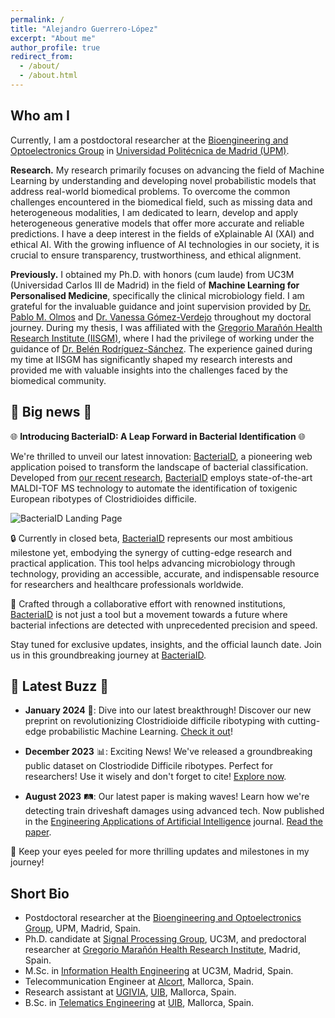 ```yaml
---
permalink: /
title: "Alejandro Guerrero-López"
excerpt: "About me"
author_profile: true
redirect_from: 
  - /about/
  - /about.html
---
```

Who am I
------
Currently, I am a postdoctoral researcher at the [Bioengineering and Optoelectronics Group](http://www.byo.upm.es/BYO) in [Universidad Politécnica de Madrid (UPM)](https://www.upm.es). 

**Research.**  My research primarily focuses on advancing the field of Machine Learning by understanding and developing novel probabilistic models that address real-world biomedical problems. To overcome the common challenges encountered in the biomedical field, such as missing data and heterogeneous modalities, I am dedicated to learn, develop and apply heterogeneous generative models that offer more accurate and reliable predictions. I have a deep interest in the fields of eXplainable AI (XAI) and ethical AI. With the growing influence of AI technologies in our society, it is crucial to ensure transparency, trustworthiness, and ethical alignment.

**Previously.**   I obtained my Ph.D. with honors (cum laude) from UC3M (Universidad Carlos III de Madrid) in the field of __Machine Learning for Personalised Medicine__, specifically the clinical microbiology field. I am grateful for the invaluable guidance and joint supervision provided by [Dr. Pablo M. Olmos](http://www.tsc.uc3m.es/~olmos/) and [Dr. Vanessa Gómez-Verdejo](https://vanessa.webs.tsc.uc3m.es) throughout my doctoral journey. During my thesis, I was affiliated with the [Gregorio Marañón Health Research Institute (IISGM)](https://www.iisgm.com), where I had the privilege of working under the guidance of [Dr. Belén Rodríguez-Sánchez](https://scholar.google.es/citations?user=W9sZbBoAAAAJ&hl=es). The experience gained during my time at IISGM has significantly shaped my research interests and provided me with valuable insights into the challenges faced by the biomedical community.

🌟 **Big news** 🌟
------

🌐 **Introducing BacteriaID: A Leap Forward in Bacterial Identification** 🌐

We're thrilled to unveil our latest innovation: [BacteriaID](https://bacteria.id), a pioneering web application poised to transform the landscape of bacterial classification. Developed from [our recent research](biorxiv.org/content/10.1101/2024.01.24.576988v1), [BacteriaID](https://bacteria.id) employs state-of-the-art MALDI-TOF MS technology to automate the identification of toxigenic European ribotypes of Clostridioides difficile.

![BacteriaID Landing Page](https://bacteria.id/featured.png)

🔒 Currently in closed beta, [BacteriaID](https://bacteria.id) represents our most ambitious milestone yet, embodying the synergy of cutting-edge research and practical application. This tool helps advancing microbiology through technology, providing an accessible, accurate, and indispensable resource for researchers and healthcare professionals worldwide.

👥 Crafted through a collaborative effort with renowned institutions, [BacteriaID](https://bacteria.id) is not just a tool but a movement towards a future where bacterial infections are detected with unprecedented precision and speed.

Stay tuned for exclusive updates, insights, and the official launch date. Join us in this groundbreaking journey at [BacteriaID](https://bacteria.id).

🌟 **Latest Buzz** 🌟
------

- **January 2024** 🚀: Dive into our latest breakthrough! Discover our new preprint on revolutionizing Clostridioide difficile ribotyping with cutting-edge probabilistic Machine Learning. [Check it out](biorxiv.org/content/10.1101/2024.01.24.576988v1)!

- **December 2023** 📊: Exciting News! We've released a groundbreaking public dataset on Clostriodide Difficile ribotypes. Perfect for researchers! Use it wisely and don't forget to cite! [Explore now](https://zenodo.org/records/10370872).

- **August 2023** 🛤️: Our latest paper is making waves! Learn how we're detecting train driveshaft damages using advanced tech. Now published in the [Engineering Applications of Artificial Intelligence](https://www.journals.elsevier.com/engineering-applications-of-artificial-intelligence) journal. [Read the paper](https://doi.org/10.1016/j.engappai.2023.106840).

👀 Keep your eyes peeled for more thrilling updates and milestones in my journey!


Short Bio
------
* Postdoctoral researcher at the [Bioengineering and Optoelectronics Group](http://www.byo.upm.es/BYO), UPM, Madrid, Spain.
* Ph.D. candidate at [Signal Processing Group](http://gts.tsc.uc3m.es), UC3M, and predoctoral researcher at [Gregorio Marañón Health Research Institute](https://www.iisgm.com), Madrid, Spain.
* M.Sc. in [Information Health Engineering](https://www.uc3m.es/master/information-health-engineering) at UC3M, Madrid, Spain.
* Telecommunication Engineer at [Alcort](https://alcort.net), Mallorca, Spain.
* Research assistant at [UGIVIA](http://ugivia.uib.es), [UIB](https://www.uib.cat), Mallorca, Spain.
* B.Sc. in [Telematics Engineering](https://www.uib.eu/Learn/estudis-de-grau/grau/telematica/GTT2-P/) at [UIB](https://www.uib.cat), Mallorca, Spain.

